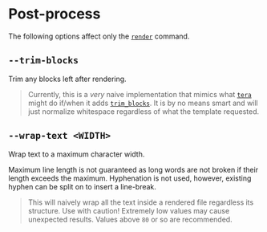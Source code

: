 # Post-process

The following options affect only the [`render`][render] command.

## `--trim-blocks`

Trim any blocks left after rendering.

> <i class="fa fa-exclamation-circle"></i> Currently, this is a _very_ naive implementation that
> mimics what [`tera`][tera] might do if/when it adds [`trim_blocks`][github-tera]. It is by no
> means smart and will just normalize whitespace regardless of what the template requested.

## `--wrap-text <WIDTH>`

Wrap text to a maximum character width.

Maximum line length is not guaranteed as long words are not broken if their length exceeds the
maximum. Hyphenation is not used, however, existing hyphen can be split on to insert a line-break.

> <i class="fa fa-exclamation-circle"></i> This will naively wrap all the text inside a rendered
> file regardless its structure. Use with caution! Extremely low values may cause unexpected
> results. Values above `80` or so are recommended.

[render]: /intro/commands.md#render
[github-tera]: https://github.com/Keats/tera/issues/637
[tera]: https://docs.rs/tera/latest/tera/
